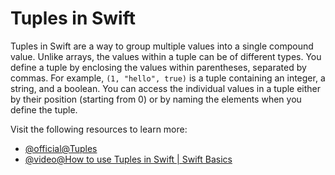 # Tuples in Swift

Tuples in Swift are a way to group multiple values into a single compound value. Unlike arrays, the values within a tuple can be of different types. You define a tuple by enclosing the values within parentheses, separated by commas. For example, `(1, "hello", true)` is a tuple containing an integer, a string, and a boolean. You can access the individual values in a tuple either by their position (starting from 0) or by naming the elements when you define the tuple.

Visit the following resources to learn more:

- [@official@Tuples](https://docs.swift.org/swift-book/documentation/the-swift-programming-language/thebasics/#Tuples)
- [@video@How to use Tuples in Swift | Swift Basics](https://www.youtube.com/watch?v=zsjCrtENsZA)